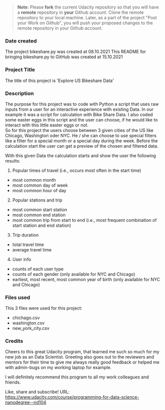 >**Note**: Please **fork** the current Udacity repository so that you will have a **remote** repository in **your** Github account. Clone the remote repository to your local machine. Later, as a part of the project "Post your Work on Github", you will push your proposed changes to the remote repository in your Github account.

### Date created
The project bikeshare.py was created at 08.10.2021
This README for bringing bikeshare.py to GitHub was created at 15.10.2021

### Project Title
The title of this project is 'Explore US Bikeshare Data'

### Description
The purpose for this project was to code with Python a script that uses raw inputs from a user for an interactive experience with existing Data. In our example it was a script for calculation with Bike Share Data.
I also coded some easter eggs in this script and the user can choose, if he would like to interact with this little easter eggs or not.  
So for this project the users choose between 3 given cities of the US like Chicago, Washington oder NYC.
He / she can choose to use special filters like a filter for a special month or a special day during the week.
Before the calculation start the user can get a preview of the chosen and filtered data.

With this given Data the calculation starts and show the user the following results:
1) Popular times of travel (i.e., occurs most often in the start time)
- most common month
- most common day of week
- most common hour of day

2) Popular stations and trip
- most common start station
- most common end station
- most common trip from start to end (i.e., most frequent combination of start station and end station)

3) Trip duration
- total travel time
- average travel time

4) User info
- counts of each user type
- counts of each gender (only available for NYC and Chicago)
- earliest, most recent, most common year of birth (only available for NYC and Chicago)

### Files used
This 3 files were used for this project:
- chichago.csv
- washington.csv
- new_york_city.csv

### Credits
Cheers to this great Udacity program, that learned me such so much for my new job as an Data Scientist.
Greeting also goes out to the reviewers and mentors for their time to give me always really good feedback or helped me with admin-bugs on my working laptop for example.

I will definitely recommend this program to all my work colleagues and friends.

Like, share and subscribe!
URL: https://www.udacity.com/course/programming-for-data-science-nanodegree--nd104
